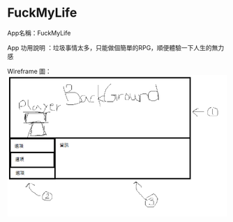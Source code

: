 # FuckMyLife

App名稱：FuckMyLife

App 功用說明 ：垃圾事情太多，只能做個簡單的RPG，順便體驗一下人生的無力感

Wireframe 圖：
![image](https://github.com/BigPong/FuckMyLife/blob/master/WireFrame1.png)
